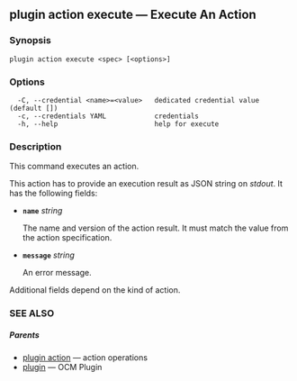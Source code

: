 ## plugin action execute &mdash; Execute An Action

### Synopsis

```
plugin action execute <spec> [<options>]
```

### Options

```
  -C, --credential <name>=<value>   dedicated credential value (default [])
  -c, --credentials YAML            credentials
  -h, --help                        help for execute
```

### Description


This command executes an action.

This action has to provide an execution result as JSON string on *stdout*. It has the 
following fields: 

- **<code>name</code>** *string*

  The name and version of the action result. It must match the value
  from the action specification.

- **<code>message</code>** *string*

  An error message.

Additional fields depend on the kind of action.


### SEE ALSO

##### Parents

* [plugin action](plugin_action.md)	 &mdash; action operations
* [plugin](plugin.md)	 &mdash; OCM Plugin

